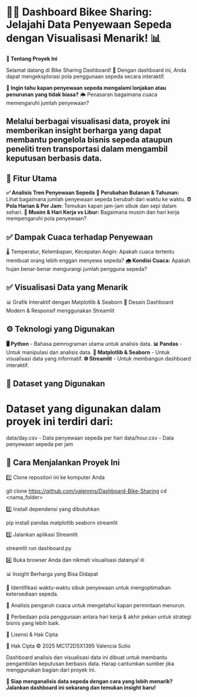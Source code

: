 # 🚴‍♂️ Dashboard  Bikee Sharing: Jelajahi Data Penyewaan Sepeda dengan Visualisasi Menarik! 📊

**🌟 Tentang Proyek Ini**

Selamat datang di Bike Sharing Dashboard! 🚀 Dengan dashboard ini, Anda dapat mengeksplorasi pola penggunaan sepeda secara interaktif.

**🔎 Ingin tahu kapan penyewaan sepeda mengalami lonjakan atau penurunan yang tidak biasa?**
🌦 Penasaran bagaimana cuaca memengaruhi jumlah penyewaan?

## Melalui berbagai visualisasi data, proyek ini memberikan insight berharga yang dapat membantu pengelola bisnis sepeda ataupun peneliti tren transportasi dalam mengambil keputusan berbasis data.

## 🎯 Fitur Utama 

**✅ Analisis Tren Penyewaan Sepeda**
**📆 Perubahan Bulanan & Tahunan:** Lihat bagaimana jumlah penyewaan sepeda berubah dari waktu ke waktu.
**⏰ Pola Harian & Per Jam:** Temukan kapan jam-jam sibuk dan sepi dalam sehari.
**📅 Musim & Hari Kerja vs Libur:** Bagaimana musim dan hari kerja mempengaruhi pola penyewaan?


## ✅ Dampak Cuaca terhadap Penyewaan

🌡 Temperatur, Kelembapan, Kecepatan Angin: Apakah cuaca tertentu membuat orang lebih enggan menyewa sepeda?
**🌧 Kondisi Cuaca:** Apakah hujan benar-benar mengurangi jumlah pengguna sepeda?

## ✅ Visualisasi Data yang Menarik
📊 Grafik Interaktif dengan Matplotlib & Seaborn
🎨 Desain Dashboard Modern & Responsif menggunakan Streamlit

## ⚙️ Teknologi yang Digunakan

**🖥 Python** - Bahasa pemrograman utama untuk analisis data.
**📊 Pandas** - Untuk manipulasi dan analisis data.
**🎨 Matplotlib & Seaborn** - Untuk visualisasi data yang informatif.
**🌐 Streamlit** - Untuk membangun dashboard interaktif.

## 📂 Dataset yang Digunakan

# Dataset yang digunakan dalam proyek ini terdiri dari:

data/day.csv - Data penyewaan sepeda per hari
data/hour.csv - Data penyewaan sepeda per jam

## 🚀 Cara Menjalankan Proyek Ini

1️⃣ Clone repositori ini ke komputer Anda

git clone <https://github.com/valennns/Dashboard-Bike-Sharing>
cd <nama_folder>

2️⃣ Install dependensi yang dibutuhkan

pip install pandas matplotlib seaborn streamlit

3️⃣ Jalankan aplikasi Streamlit

streamlit run dashboard.py

4️⃣ Buka browser Anda dan nikmati visualisasi datanya! 🌐

📊 Insight Berharga yang Bisa Didapat

🔹 Identifikasi waktu-waktu sibuk penyewaan untuk mengoptimalkan ketersediaan sepeda.

🔹 Analisis pengaruh cuaca untuk mengetahui kapan permintaan menurun.

🔹 Perbedaan pola penggunaan antara hari kerja & akhir pekan untuk strategi bisnis yang lebih baik.

📝 Lisensi & Hak Cipta

📌 Hak Cipta © 2025 MC172D5X1395 Valencia Sutio

Dashboard analisis dan visualisasi data ini dibuat untuk membantu pengambilan keputusan berbasis data. Harap cantumkan sumber jika menggunakan bagian dari proyek ini.

**🚀 Siap menganalisis data sepeda dengan cara yang lebih menarik? Jalankan dashboard ini sekarang dan temukan insight baru!**
